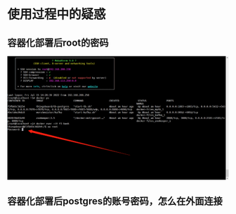 # 使用过程中的疑惑

## 容器化部署后root的密码

![image-20220715150123956](Imag\image-20220715150123956.png)

## 容器化部署后postgres的账号密码，怎么在外面连接

